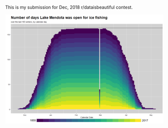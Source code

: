 This is my submission for Dec, 2018 r/dataisbeautiful contest. 

![Lake Graph](https://github.com/smitsrr/lake_mendota/blob/master/lake_graph.png)